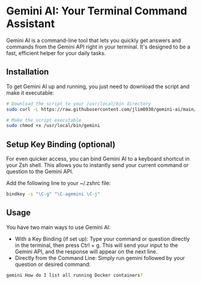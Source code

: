 # Gemini AI: Your Terminal Command Assistant

Gemini AI is a command-line tool that lets you quickly get answers and commands from the Gemini API right in your terminal. It's designed to be a fast, efficient helper for your daily tasks.

## Installation
To get Gemini AI up and running, you just need to download the script and make it executable:
```bash
# Download the script to your /usr/local/bin directory
sudo curl -L https://raw.githubusercontent.com/jlim0930/gemini-ai/main/gemini.sh -o /usr/local/bin/gemini

# Make the script executable
sudo chmod +x /usr/local/bin/gemini
```

## Setup Key Binding (optional)
For even quicker access, you can bind Gemini AI to a keyboard shortcut in your Zsh shell. This allows you to instantly send your current command or question to the Gemini API.

Add the following line to your ~/.zshrc file:
```bash
bindkey -s "\C-g" "\C-agemini \C-j"
```

## Usage
You have two main ways to use Gemini AI:

- With a Key Binding (if set up): Type your command or question directly in the terminal, then press Ctrl + g. This will send your input to the Gemini API, and the response will appear on the next line.
- Directly from the Command Line: Simply run gemini followed by your question or desired command:
```bash
gemini How do I list all running Docker containers?
```
